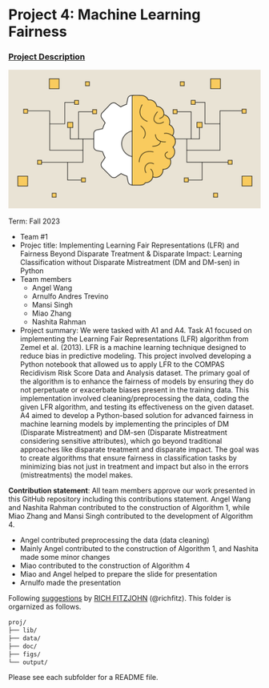 # Project 4: Machine Learning Fairness

### [Project Description](doc/project4_desc.md)

![screenshot](lib/Machine_learning_def_.png)

Term: Fall 2023

+ Team #1
+ Projec title: Implementing Learning Fair Representations (LFR) and Fairness Beyond Disparate Treatment & Disparate Impact: Learning Classification without Disparate Mistreatment (DM and DM-sen) in Python
+ Team members
	+ Angel Wang
	+ Arnulfo Andres Trevino
	+ Mansi Singh
	+ Miao Zhang
	+ Nashita Rahman
+ Project summary: We were tasked with A1 and A4. Task A1 focused on implementing the Learning Fair Representations (LFR) algorithm from Zemel et al. (2013). LFR is a machine learning technique designed to reduce bias in predictive modeling. This project involved developing a Python notebook that allowed us to apply LFR to the COMPAS Recidivism Risk Score Data and Analysis dataset. The primary goal of the algorithm is to enhance the fairness of models by ensuring they do not perpetuate or exacerbate biases present in the training data. This implementation involved cleaning/preprocessing the data, coding the given LFR algorithm, and testing its effectiveness on the given dataset. A4 aimed to develop a Python-based solution for advanced fairness in machine learning models by implementing the principles of DM (Disparate Mistreatment) and DM-sen (Disparate Mistreatment considering sensitive attributes), which go beyond traditional approaches like disparate treatment and disparate impact. The goal was to create algorithms that ensure fairness in classification tasks by minimizing bias not just in treatment and impact but also in the errors (mistreatments) the model makes.
	
**Contribution statement**: All team members approve our work presented in this GitHub repository including this contributions statement. Angel Wang and Nashita Rahman contributed to the construction of Algorithm 1, while Miao Zhang and Mansi Singh contributed to the development of Algorithm 4.
- Angel contributed preprocessing the data (data cleaning)
- Mainly Angel contributed to the construction of Algorithm 1, and Nashita made some minor changes
- Miao contributed to the construction of Algorithm 4
- Miao and Angel helped to prepare the slide for presentation
- Arnulfo made the presentation 

Following [suggestions](http://nicercode.github.io/blog/2013-04-05-projects/) by [RICH FITZJOHN](http://nicercode.github.io/about/#Team) (@richfitz). This folder is orgarnized as follows.

```
proj/
├── lib/
├── data/
├── doc/
├── figs/
└── output/
```

Please see each subfolder for a README file.
